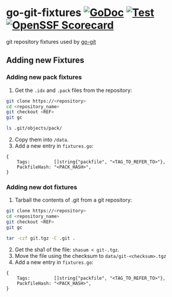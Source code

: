# go-git-fixtures [![GoDoc](https://godoc.org/gopkg.in/go-git/go-git-fixtures.v6?status.svg)](https://pkg.go.dev/github.com/go-git/go-git-fixtures/v6) [![Test](https://github.com/go-git/go-git-fixtures/workflows/Test/badge.svg)](https://github.com/go-git/go-git-fixtures/actions?query=workflow%3ATest) [![OpenSSF Scorecard](https://api.scorecard.dev/projects/github.com/go-git/go-git-fixtures/badge)](https://scorecard.dev/viewer/?uri=github.com/go-git/go-git-fixtures)

git repository fixtures used by [go-git](https://github.com/go-git/go-git)

## Adding new Fixtures

### Adding new pack fixtures

1. Get the `.idx` and `.pack` files from the repository:

```sh
git clone https://<repository>
cd <repository_name>
git checkout <REF>
git gc

ls .git/objects/pack/
```

2. Copy them into `/data`.
3. Add a new entry in `fixtures.go`:

```
{
	Tags:         []string{"packfile", "<TAG_TO_REFER_TO>"},
	PackfileHash: "<PACK_HASH>",
}
```

### Adding new dot fixtures

1. Tarball the contents of .git from a git repository:

```sh
git clone https://<repository>
cd <repository_name>
git checkout <REF>
git gc

tar -czf git.tgz -C .git .
```

2. Get the sha1 of the file: `shasum < git-.tgz`.
3. Move the file using the checksum to `data/git-<checksum>.tgz`
4. Add a new entry in `fixtures.go`:

```
{
	Tags:         []string{"packfile", "<TAG_TO_REFER_TO>"},
	PackfileHash: "<PACK_HASH>",
}
```
